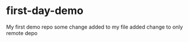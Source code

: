 # first-day-demo
My first demo repo 
some change added to my file 
added change to only remote depo
